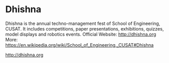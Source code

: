 # Dhishna

Dhishna is the annual techno-management fest of School of Engineering, CUSAT. It includes competitions, paper presentations, exhibitions, quizzes, model displays and robotics events. Official Website: http://dhishna.org More: https://en.wikipedia.org/wiki/School_of_Engineering,_CUSAT#Dhishna

http://dhishna.org
